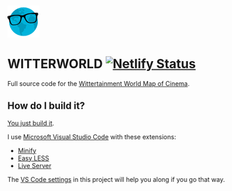 ![icon](images/icon72.png)

# WITTERWORLD [![Netlify Status](https://api.netlify.com/api/v1/badges/4218c2f7-c137-4a55-b85a-19235fba62d0/deploy-status)](https://app.netlify.com/sites/witterworld/deploys)

Full source code for the [Wittertainment World Map of Cinema](https://witterworld.com).

## How do I build it?

[You just build it](https://witterpedia.net/wiki/index.php/How_do_you...%3F_You_just...!).

I use [Microsoft Visual Studio Code](https://code.visualstudio.com/) with these extensions:
- [Minify](https://marketplace.visualstudio.com/items?itemName=HookyQR.minify)
- [Easy LESS](https://marketplace.visualstudio.com/items?itemName=mrcrowl.easy-less)
- [Live Server](https://marketplace.visualstudio.com/items?itemName=ritwickdey.LiveServer)

 The [VS Code settings](.vscode/settings.json) in this project will help you along if you go that way.
